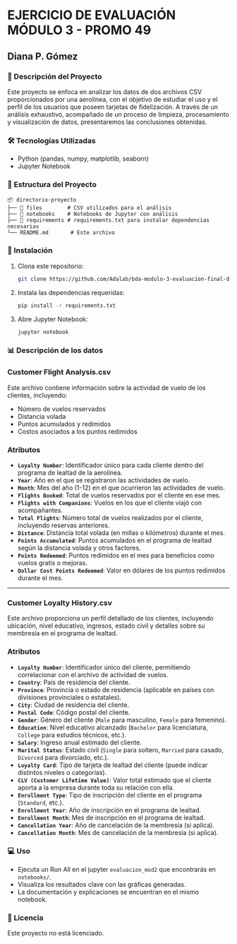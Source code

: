 # EJERCICIO DE EVALUACIÓN MÓDULO 3 - PROMO 49
## Diana P. Gómez

### 📌 Descripción del Proyecto

Este proyecto se enfoca en analizar los datos de dos archivos CSV proporcionados por una aerolínea, con el objetivo de estudiar el uso y el perfil de los usuarios que poseen tarjetas de fidelización. A través de un análisis exhaustivo, acompañado de un proceso de limpieza, procesamiento y visualización de datos, presentaremos las conclusiones obtenidas.

### 🛠 Tecnologías Utilizadas

- Python (pandas, numpy, matplotlib, seaborn)
- Jupyter Notebook

### 📂 Estructura del Proyecto

```
📦 directorio-proyecto
├── 📁 files        # CSV utilizados para el análisis
├── 📁 notebooks    # Notebooks de Jupyter con análisis
├── 📁 requirements # requirements.txt para instalar dependencias necesarias
└── README.md       # Este archivo

```

### 🚀 Instalación

1. Clona este repositorio:
    
    ```bash
    git clone https://github.com/Adalab/bda-modulo-3-evaluacion-final-dianapgomez.git
    
    ```
    
2. Instala las dependencias requeridas:
    
    ```bash
    pip install -r requirements.txt
    
    ```
    
3. Abre Jupyter Notebook:
    
    ```bash
    jupyter notebook
    
    ```
###  📊 Descripción de los datos

### Customer Flight Analysis.csv  
Este archivo contiene información sobre la actividad de vuelo de los clientes, incluyendo:  
- Número de vuelos reservados  
- Distancia volada  
- Puntos acumulados y redimidos  
- Costos asociados a los puntos redimidos  

### **Atributos**  
- **`Loyalty Number`**: Identificador único para cada cliente dentro del programa de lealtad de la aerolínea.  
- **`Year`**: Año en el que se registraron las actividades de vuelo.  
- **`Month`**: Mes del año (1-12) en el que ocurrieron las actividades de vuelo.  
- **`Flights Booked`**: Total de vuelos reservados por el cliente en ese mes.  
- **`Flights with Companions`**: Vuelos en los que el cliente viajó con acompañantes.  
- **`Total Flights`**: Número total de vuelos realizados por el cliente, incluyendo reservas anteriores.  
- **`Distance`**: Distancia total volada (en millas o kilómetros) durante el mes.  
- **`Points Accumulated`**: Puntos acumulados en el programa de lealtad según la distancia volada y otros factores.  
- **`Points Redeemed`**: Puntos redimidos en el mes para beneficios como vuelos gratis o mejoras.  
- **`Dollar Cost Points Redeemed`**: Valor en dólares de los puntos redimidos durante el mes.  

---

### Customer Loyalty History.csv  
Este archivo proporciona un perfil detallado de los clientes, incluyendo ubicación, nivel educativo, ingresos, estado civil y detalles sobre su membresía en el programa de lealtad.  

### **Atributos**  
- **`Loyalty Number`**: Identificador único del cliente, permitiendo correlacionar con el archivo de actividad de vuelos.  
- **`Country`**: País de residencia del cliente.  
- **`Province`**: Provincia o estado de residencia (aplicable en países con divisiones provinciales o estatales).  
- **`City`**: Ciudad de residencia del cliente.  
- **`Postal Code`**: Código postal del cliente.  
- **`Gender`**: Género del cliente (`Male` para masculino, `Female` para femenino).  
- **`Education`**: Nivel educativo alcanzado (`Bachelor` para licenciatura, `College` para estudios técnicos, etc.).  
- **`Salary`**: Ingreso anual estimado del cliente.  
- **`Marital Status`**: Estado civil (`Single` para soltero, `Married` para casado, `Divorced` para divorciado, etc.).  
- **`Loyalty Card`**: Tipo de tarjeta de lealtad del cliente (puede indicar distintos niveles o categorías).  
- **`CLV (Customer Lifetime Value)`**: Valor total estimado que el cliente aporta a la empresa durante toda su relación con ella.  
- **`Enrollment Type`**: Tipo de inscripción del cliente en el programa (`Standard`, etc.).  
- **`Enrollment Year`**: Año de inscripción en el programa de lealtad.  
- **`Enrollment Month`**: Mes de inscripción en el programa de lealtad.  
- **`Cancellation Year`**: Año de cancelación de la membresía (si aplica).  
- **`Cancellation Month`**: Mes de cancelación de la membresía (si aplica).  

### 💻 Uso

- Ejecuta un Run All en el jupyter `evaluacion_mod2` que encontrarás en  `notebooks/`.
- Visualiza los resultados clave con las gráficas generadas.
- La documentación y explicaciones se encuentran en el mismo notebook.

### 📝 Licencia

Este proyecto no está licenciado.